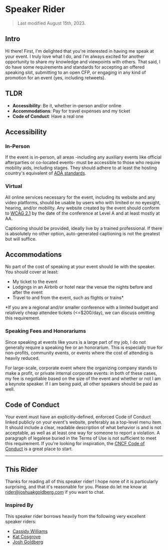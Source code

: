 # Speaker Rider

> Last modified August 15th, 2023.


## Intro
Hi there! First, I'm delighted that you're interested in having me speak at your event. I truly love what I do, and I'm always excited for another opportunity to share my knowledge and viewpoints with others. That said, I do have some requirements and standards for accepting an offered speaking slot, submitting to an open CFP, or engaging in any kind of promotion for an event (yes, including retweets).

## TLDR

- **Accessibility**: Be it, whether in-person and/or online
- **Accommodations**: Pay for travel expenses and my ticket
- **Code of Conduct**: Have a real one

## Accessibility

### In-Person

If the event is in-person, all areas -including any auxiliary events like official afterparties or co-located events- must be accessible to those who require mobility aids, including stages.
They should adhere to at least the hosting country's equivalent of [ADA standards](https://en.wikipedia.org/wiki/Americans_with_Disabilities_Act_of_1990).

### Virtual

All online services necessary for the event, including its website and any video platforms, should be usable by users who with limited or no eyesight, hearing, and/or mobility.
Any website created by the event should conform to [WCAG 2.1](https://www.w3.org/WAI/WCAG21/quickref) by the date of the conference at Level A and at least mostly at AA.

Captioning should be provided, ideally live by a trained professional.
If there is absolutely no other option, auto-generated captioning is not the greatest but will suffice.

## Accommodations

No part of the cost of speaking at your event should lie with the speaker.
You should cover at least:

- My ticket to the event
- Lodgings in an Airbnb or hotel near the venue the nights before and after the event
- Travel to and from the event, such as flights or trains\*

\*If you are a regional and/or smaller conference with a limited budget and relatively cheap attendee tickets (<=$200/day), we can discuss omitting this requirement.


### Speaking Fees and Honorariums

Since speaking at events like yours is a large part of my job, I do not generally require a speaking fee or an honorarium. This is especially true for non-profits, community events, or events where the cost of attending is heavily reduced.

For large-scale, corporate event where the organizing company stands to make a profit, or private internal corporate events: in both of these cases, my fee is negotiable based on the size of the event and whether or not I am a keynote speaker. If I am being paid, all other speakers should be paid as well.


## Code of Conduct
Your event must have an explicitly-defined, enforced Code of Conduct linked publicly on your event's website, preferably as a top-level menu item. It should include a clear, readable description of what behavior is and is not acceptable, as well as at least one way for someone to report a violation. A paragraph of legalese buried in the Terms of Use is not sufficient to meet this requirement. If you're looking for inspiration, the [CNCF Code of Conduct](https://github.com/cncf/foundation/blob/master/code-of-conduct.md) is a great place to start.

---

## This Rider

Thanks for reading all of this speaker rider!
I hope none of it is particularly surprising, and that it's reasonable for you.
Please do let me know at [rider@joshuakgoldberg.com](mailto:rider@joshuakgoldberg.com) if you want to chat.

### Inspired By

This speaker rider borrows heavily from the following very excellent speaker riders:

- [Cassidy Williams](https://github.com/cassidoo/talks/blob/master/speaker-rider.md)
- [Kat Cosgrove](https://github.com/katcosgrove/katcosgrove/blob/main/speaking.md)
- [Josh Goldberg](https://github.com/JoshuaKGoldberg/speaker-rider/blob/main/README.md)


